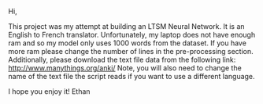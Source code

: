 Hi,

This project was my attempt at building an LTSM Neural Network. It is an English to French translator. Unfortunately, my laptop does not have enough ram and so my model only uses 1000 words from the dataset. If you have more ram please change the number of lines in the pre-processing section. Additionally, please download the text file data from the following link: http://www.manythings.org/anki/ Note, you will also need to change the name of the text file the script reads if you want to use a different language.

I hope you enjoy it! Ethan
